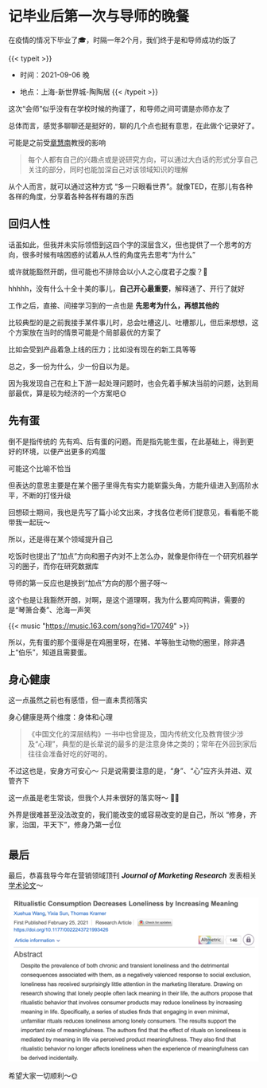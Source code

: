# 记毕业后第一次与导师的晚餐


在疫情的情况下毕业了🎓，时隔一年2个月，我们终于是和导师成功约饭了

<!--more-->

{{< typeit >}}
- 时间：2021-09-06 晚

- 地点：上海-新世界城-陶陶居
{{< /typeit >}}

这次“会师”似乎没有在学校时候的拘谨了，和导师之间可谓是亦师亦友了

总体而言，感觉多聊聊还是挺好的，聊的几个点也挺有意思，在此做个记录好了。

可能是之前受[章慧南](https://faculty.ecnu.edu.cn/_s35/zhn/main.psp)教授的影响

> 每个人都有自己的兴趣点或是说研究方向，可以通过大白话的形式分享自己关注的部分，同时也能加深自己对该领域知识的理解

从个人而言，就可以通过这种方式 “多一只眼看世界”。就像TED，在那儿有各种各样的角度，分享着各种各样有趣的东西

## 回归人性

话虽如此，但我并未实际领悟到这四个字的深层含义，但也提供了一个思考的方向，很多时候有啥困惑的试着从人性的角度先去思考“为什么”

或许就能豁然开朗，但可能也不排除会以小人之心度君子之腹？🤔

hhhhh，没有什么十全十美的事儿，**自己开心最重要**，解释通了、开行了就好

工作之后，直接、间接学习到的一点也是 **先思考为什么，再想其他的**

比较典型的是之前我接手某件事儿时，总会吐槽这儿、吐槽那儿，但后来想想，这个方案放在当时的情景可能是个局部最优的方案了

比如会受到产品着急上线的压力；比如没有现在的新工具等等

总之，多一份为什么，少一份自以为是。

因为我发现自己在和上下游一起处理问题时，也会先着手解决当前的问题，达到局部最优，算是较为经济的一个方案吧🌞

## 先有蛋

倒不是指传统的 先有鸡、后有蛋的问题。而是指先能生蛋，在此基础上，得到更好的环境，以便产出更多的鸡蛋

可能这个比喻不恰当

但表达的意思主要是在某个圈子里得先有实力能崭露头角，方能升级进入到高阶水平，不断的打怪升级

回想硕士期间，我也是先写了篇小论文出来，才找各位老师们提意见，看看能不能带我一起玩～

所以，还是得在某个领域提升自己

吃饭时也提出了“加点”方向和圈子内对不上怎么办，就像是你待在一个研究机器学习的圈子，而你在研究数据库

导师的第一反应也是换到“加点”方向的那个圈子呀～

这个也是让我豁然开朗，对啊，是这个道理啊，我为什么要鸡同鸭讲，需要的是“琴箫合奏”、沧海一声笑

{{< music "https://music.163.com/song?id=170749" >}}

所以，先有蛋的那个蛋得是在鸡圈里呀，在猪、羊等胎生动物的圈里，除非遇上“伯乐”，知道且需要蛋。

## 身心健康

这一点虽然之前也有感悟，但一直未贯彻落实

身心健康是两个维度：身体和心理

> 《中国文化的深层结构》一书中也曾提及，国内传统文化及教育很少涉及“心理”，典型的是长辈说的最多的是注意身体之类的；常年在外回到家后往往会准备好吃的好喝的。

不过这也是，安身方可安心～ 只是说需要注意的是，“身”、“心”应齐头并进、双管齐下

这一点虽是老生常谈，但我个人并未很好的落实呀～ 🤦‍♂️

外界是很难甚至没法改变的，我们能改变的或容易改变的是自己，所以 “修身，齐家，治国，平天下”，修身乃第一☝️位


## 最后

最后，恭喜我导今年在营销领域顶刊 ***Journal of Marketing Research*** 发表相关[学术论文](https://journals.sagepub.com/doi/abs/10.1177/0022243721993426)～

![paper](https://raw.githubusercontent.com/unclehuzi/pic/master/images/20210907115859.png)

希望大家一切顺利～🌞


















<head> 
    <script defer src="https://use.fontawesome.com/releases/v5.0.13/js/all.js"></script> 
    <script defer src="https://use.fontawesome.com/releases/v5.0.13/js/v4-shims.js"></script> 
</head> 
<link rel="stylesheet" href="https://use.fontawesome.com/releases/v5.0.13/css/all.css">
